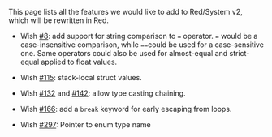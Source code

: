 This page lists all the features we would like to add to Red/System v2, which will be rewritten in Red.

* Wish [#8](https://github.com/dockimbel/Red/issues/8): add support for string comparison to `=` operator. `=` would be a case-insensitive comparison, while `==`could be used for a case-sensitive one. Same operators could also be used for almost-equal and strict-equal applied to float values.

* Wish [#115](https://github.com/dockimbel/Red/issues/115): stack-local struct values.

* Wish [#132](https://github.com/dockimbel/Red/issues/132) and [#142](https://github.com/dockimbel/Red/issues/142): allow type casting chaining.

* Wish [#166](https://github.com/dockimbel/Red/issues/166): add a `break` keyword for early escaping from loops.

* Wish [#297](https://github.com/dockimbel/Red/issues/297): Pointer to enum type name